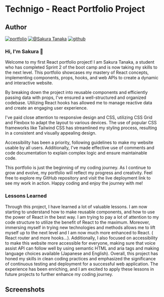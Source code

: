 
# Technigo - React Portfolio Project


## Author
[![portfolio](https://img.shields.io/badge/my_portfolio-000?style=for-the-badge&logo=ko-fi&logoColor=white)](https://sakura-tanaka.netlify.app/)
[![@Sakura Tanaka](https://img.shields.io/badge/linkedin-0A66C2?style=for-the-badge&logo=linkedin&logoColor=white)](https://www.linkedin.com/in/sakura-tanaka-251a36247/)
[![github](https://img.shields.io/badge/github-181717?style=for-the-badge&logo=github&logoColor=white)](https://github.com/sansan-sakura)


### Hi, I'm Sakura 👋

Welcome to my first React portfolio project! I am Sakura Tanaka, a student who has completed Sprint 2 of the boot camp and is now taking my skills to the next level. This portfolio showcases my mastery of React concepts, implementing components, props, hooks, and web APIs to create a dynamic and interactive website.

By breaking down the project into reusable components and efficiently passing data with props, I've ensured a well-structured and organized codebase. Utilizing React hooks has allowed me to manage reactive data and create an engaging user experience.

I've paid close attention to responsive design and CSS, utilizing CSS Grid and Flexbox to adapt the layout to various devices. The use of popular CSS frameworks like Tailwind CSS has streamlined my styling process, resulting in a consistent and visually appealing design.

Accessibility has been a priority, following guidelines to make my website usable by all users. Additionally, I've made effective use of comments and code documentation to explain complex logic and ensure maintainable code.

This portfolio is just the beginning of my coding journey. As I continue to grow and evolve, my portfolio will reflect my progress and creativity. Feel free to explore my GitHub repository and visit the live deployment link to see my work in action. Happy coding and enjoy the journey with me!



### Lessons Learned


Through this project, I have learned a lot of valuable lessons. I am now starting to understand how to make reusable components, and how to use the power of React in the best way. I am trying to pay a lot of attention to my code structure to utilize the benefit of React to the maximum. Moreover, immersing myself in trying new technologies and methods allows me to lift myself up to the next level and I am now much more enhanced to React. ( React router and more hooks...).
Additionally, I also focused on accessibility to make this website more accessible for everyone, making sure that voice assist API can follow well by using semantic HTML and aria tags and making language choices available (Japanese and English).
 Overall, this project has honed my skills in clean coding practices and emphasized the significance of continuous testing and deployment for a successful web application. The experience has been enriching, and I am excited to apply these lessons in future projects to further enhance my coding journey.



## Screenshots



